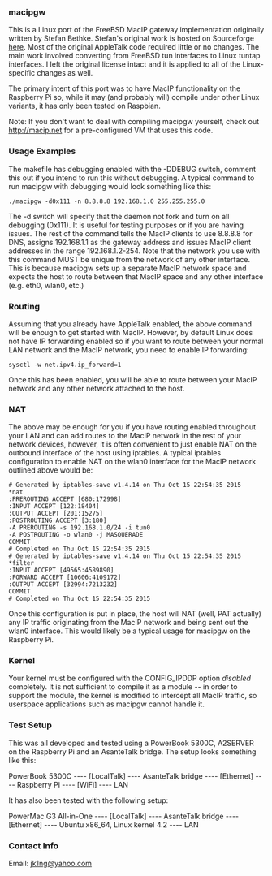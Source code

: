 ### macipgw

This is a Linux port of the FreeBSD MacIP gateway implementation originally written by Stefan Bethke.  Stefan's original work is hosted on Sourceforge [here](http://macipgw.sourceforge.net).  Most of the original AppleTalk code required little or no changes.  The main work involved converting from FreeBSD tun interfaces to Linux tuntap interfaces.  I left the original license intact and it is applied to all of the Linux-specific changes as well.

The primary intent of this port was to have MacIP functionality on the Raspberry Pi so, while it may (and probably will) compile under other Linux variants, it has only been tested on Raspbian.

Note:  If you don't want to deal with compiling macipgw yourself, check out http://macip.net for a pre-configured VM that uses this code.

### Usage Examples

The makefile has debugging enabled with the -DDEBUG switch, comment this out if you intend to run this without debugging.  A typical command to run macipgw with debugging would look something like this:

	./macipgw -d0x111 -n 8.8.8.8 192.168.1.0 255.255.255.0

The -d switch will specify that the daemon not fork and turn on all debugging (0x111).  It is useful for testing purposes or if you are having issues.  The rest of the command tells the MacIP clients to use 8.8.8.8 for DNS, assigns 192.168.1.1 as the gateway address and issues MacIP client addresses in the range 192.168.1.2-254.  Note that the network you use with this command MUST be unique from the network of any other interface.  This is because macipgw sets up a separate MacIP network space and expects the host to route between that MacIP space and any other interface (e.g. eth0, wlan0, etc.) 

### Routing

Assuming that you already have AppleTalk enabled, the above command will be enough to get started with MacIP.  However, by default Linux does not have IP forwarding enabled so if you want to route between your normal LAN network and the MacIP network, you need to enable IP forwarding:

	sysctl -w net.ipv4.ip_forward=1

Once this has been enabled, you will be able to route between your MacIP network and any other network attached to the host.

### NAT

The above may be enough for you if you have routing enabled throughout your LAN and can add routes to the MacIP network in the rest of your network devices, however, it is often convenient to just enable NAT on the outbound interface of the host using iptables.  A typical iptables configuration to enable NAT on the wlan0 interface for the MacIP network outlined above would be:

	# Generated by iptables-save v1.4.14 on Thu Oct 15 22:54:35 2015
	*nat
	:PREROUTING ACCEPT [680:172998]
	:INPUT ACCEPT [122:18404]
	:OUTPUT ACCEPT [201:15275]
	:POSTROUTING ACCEPT [3:180]
	-A PREROUTING -s 192.168.1.0/24 -i tun0
	-A POSTROUTING -o wlan0 -j MASQUERADE
	COMMIT
	# Completed on Thu Oct 15 22:54:35 2015
	# Generated by iptables-save v1.4.14 on Thu Oct 15 22:54:35 2015
	*filter
	:INPUT ACCEPT [49565:4589890]
	:FORWARD ACCEPT [10606:4109172]
	:OUTPUT ACCEPT [32994:7213232]
	COMMIT
	# Completed on Thu Oct 15 22:54:35 2015
Once this configuration is put in place, the host will NAT (well, PAT actually) any IP traffic originating from the MacIP network and being sent out the wlan0 interface.  This would likely be a typical usage for macipgw on the Raspberry Pi.

### Kernel

Your kernel must be configured with the CONFIG_IPDDP option *disabled* completely.  It is not sufficient to compile it as a module -- in order to support the module, the kernel is modified to intercept all MacIP traffic, so userspace applications such as macipgw cannot handle it.

### Test Setup

This was all developed and tested using a PowerBook 5300C, A2SERVER on the Raspberry Pi and an AsanteTalk bridge.  The setup looks something like this:

PowerBook 5300C ---- [LocalTalk] ---- AsanteTalk bridge ---- [Ethernet] ---- Raspberry Pi ---- [WiFi] ---- LAN

It has also been tested with the following setup:

PowerMac G3 All-in-One ---- [LocalTalk] ---- AsanteTalk bridge ---- [Ethernet] ---- Ubuntu x86_64, Linux kernel 4.2 ---- LAN

### Contact Info

Email:  jk1ng@yahoo.com
